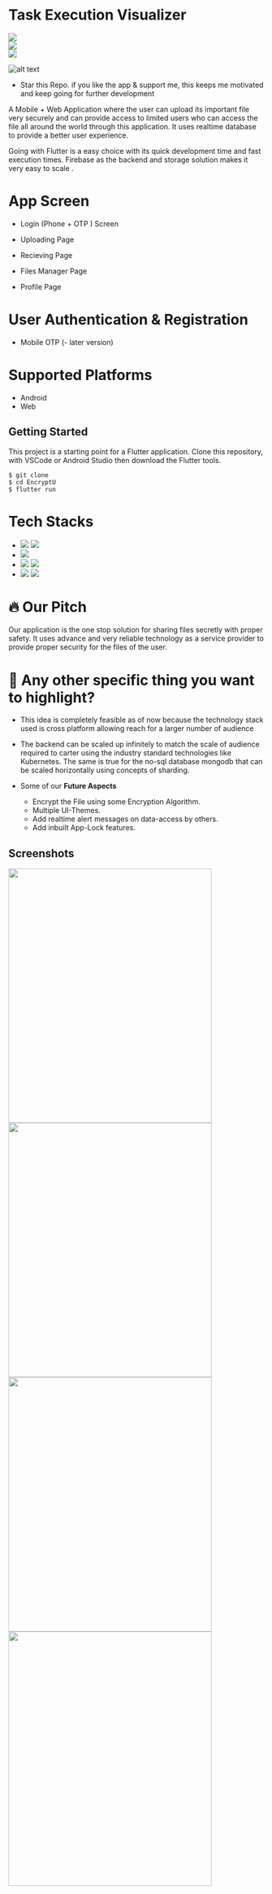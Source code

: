 # Task Execution Visualizer

![](https://img.shields.io/badge/Language-Dart-blue)   
![](https://img.shields.io/badge/SDK-Flutter-yellow)   
![](https://img.shields.io/badge/Hackathon-Informatica-orange)


![alt text](http://icons.iconarchive.com/icons/paomedia/small-n-flat/64/star-alt-icon.png) 
* Star this Repo. if you like the app & support me, this keeps me motivated and keep going for further development

A Mobile +  Web Application where the user can upload its important file very securely and can provide access to limited users who can access the file all around the world through this application.
It uses realtime database to provide a better user experience.

Going with Flutter is a easy choice with its quick development time and fast execution times.
Firebase as the backend and storage solution makes it very easy to scale .

# App Screen


- Login (Phone + OTP ) Screen

-  Uploading Page

- Recieving Page

- Files Manager Page

- Profile Page 

# User Authentication & Registration
* Mobile OTP (- later version)



# Supported Platforms

* Android
* Web



## Getting Started

This project is a starting point for a Flutter application.
Clone this repository, with VSCode or Android Studio then download the Flutter tools.
```aidl
$ git clone
$ cd EncryptU
$ flutter run
```

# Tech Stacks

- ![](https://img.shields.io/badge/Framework-Android-brown)   ![](https://img.shields.io/badge/Web-orange) 
- ![](https://img.shields.io/badge/SoftwareDevelopmentKit-Flutter-blue)   
- ![](https://img.shields.io/badge/Languages-grey) ![](https://img.shields.io/badge/Dart-pink) 
- ![](https://img.shields.io/badge/Database-grey)  ![](https://img.shields.io/badge/Firebase-yellow)





# 🔥 Our Pitch
Our application is the one stop solution for sharing files secretly with proper safety.
It uses advance and very reliable technology as a service provider to provide proper security for the files of the user.


# 🔦 Any other specific thing you want to highlight?
- This idea is completely feasible as of now because the technology stack used is cross platform allowing reach for a larger number of audience

- The backend can be scaled up infinitely to match the scale of audience required to carter using the industry standard technologies like Kubernetes. The same is true for the no-sql database mongodb that can be scaled horizontally using concepts of sharding.
- Some of our **Future Aspects**

   - Encrypt the File using some Encryption Algorithm.
   - Multiple UI-Themes.
   - Add realtime alert messages on data-access by others.
   - Add inbuilt App-Lock features.



## Screenshots
<img src="images/login.jpg" width="400" height= "500">     <img src="images/sharingPage.jpg" width="400" height= "500">     <img src="images/filemanager.jpg"  width="400" height= "500">     <img src="images/settings.jpg"  width="400" height= "500">  
